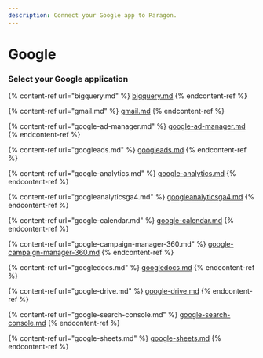 ```yaml
---
description: Connect your Google app to Paragon.
---
```


# Google

### Select your Google application

{% content-ref url="bigquery.md" %}
[bigquery.md](bigquery.md)
{% endcontent-ref %}

{% content-ref url="gmail.md" %}
[gmail.md](gmail.md)
{% endcontent-ref %}

{% content-ref url="google-ad-manager.md" %}
[google-ad-manager.md](google-ad-manager.md)
{% endcontent-ref %}

{% content-ref url="googleads.md" %}
[googleads.md](googleads.md)
{% endcontent-ref %}

{% content-ref url="google-analytics.md" %}
[google-analytics.md](google-analytics.md)
{% endcontent-ref %}

{% content-ref url="googleanalyticsga4.md" %}
[googleanalyticsga4.md](googleanalyticsga4.md)
{% endcontent-ref %}

{% content-ref url="google-calendar.md" %}
[google-calendar.md](google-calendar.md)
{% endcontent-ref %}

{% content-ref url="google-campaign-manager-360.md" %}
[google-campaign-manager-360.md](google-campaign-manager-360.md)
{% endcontent-ref %}

{% content-ref url="googledocs.md" %}
[googledocs.md](googledocs.md)
{% endcontent-ref %}

{% content-ref url="google-drive.md" %}
[google-drive.md](google-drive.md)
{% endcontent-ref %}

{% content-ref url="google-search-console.md" %}
[google-search-console.md](google-search-console.md)
{% endcontent-ref %}

{% content-ref url="google-sheets.md" %}
[google-sheets.md](google-sheets.md)
{% endcontent-ref %}
